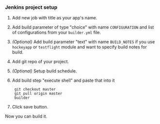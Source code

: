 ### Jenkins project setup

1. Add new job with title as your app's name. 
2. Add build parameter of type "choice" with name `CONFIGURATION` and list of configurations from your `builder.yml` file.
3. _(Optional)_ Add build parameter "text" with name `BUILD_NOTES` if you use `hockeyapp` or `testflight` module and want to specify build notes for build.
4. Add git repo of your project.
5. _(Optional)_ Setup build schedule.
6. Add build step "execute shell" and paste that into it 

		git checkout master
		git pull origin master
		builder
7. Click save button.

Now you can build it.
